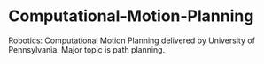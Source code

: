 # Computational-Motion-Planning
Robotics: Computational Motion Planning delivered by University of Pennsylvania. Major topic is path planning.
